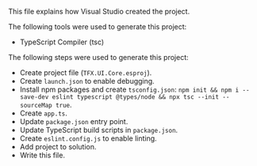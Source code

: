 This file explains how Visual Studio created the project.

The following tools were used to generate this project:
- TypeScript Compiler (tsc)

The following steps were used to generate this project:
- Create project file (`TFX.UI.Core.esproj`).
- Create `launch.json` to enable debugging.
- Install npm packages and create `tsconfig.json`: `npm init && npm i --save-dev eslint typescript @types/node && npx tsc --init --sourceMap true`.
- Create `app.ts`.
- Update `package.json` entry point.
- Update TypeScript build scripts in `package.json`.
- Create `eslint.config.js` to enable linting.
- Add project to solution.
- Write this file.
